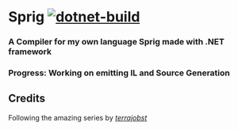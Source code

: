 # Sprig [![dotnet-build](https://github.com/SomeProgInThere/Rubics/actions/workflows/dotnet.yml/badge.svg)](https://github.com/SomeProgInThere/Rubics/actions/workflows/dotnet.yml)

### A Compiler for my own language Sprig made with .NET framework

### Progress: Working on emitting IL and Source Generation

## Credits
Following the amazing series by [*terrajobst*](https://youtube.com/playlist?list=PLRAdsfhKI4OWNOSfS7EUu5GRAVmze1t2y&si=Uh0fbgiPPq36D50x)